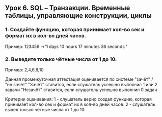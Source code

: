 ## Урок 6. SQL – Транзакции. Временные таблицы, управляющие конструкции, циклы
### 1. Создайте функцию, которая принимает кол-во сек и формат их в кол-во дней часов.
Пример: 123456 ->'1 days 10 hours 17 minutes 36 seconds '

### 2. Выведите только чётные числа от 1 до 10.
Пример: 2,4,6,8,10

Данная промежуточная аттестация оценивается по системе "зачёт" / "не зачёт"
"Зачёт" ставится, если слушатель успешно выполнил 1 или 2 задачи
"Незачёт" ставится, если слушатель успешно выполнил 0 задач

Критерии оценивания:
1 - слушатель верно создал функцию, которая принимает кол-во сек и формат их в кол-во дней часов.
2 - слушатель вывел только чётные числа от 1 до 10.
